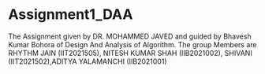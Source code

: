 # Assignment1_DAA
The Assignment given by DR. MOHAMMED JAVED and guided by Bhavesh Kumar Bohora of Design And Analysis of Algorithm.
The group Members are RHYTHM JAIN (IIT2021505), NITESH KUMAR SHAH (IIB2021002), SHIVANI (IIT2021502),ADITYA YALAMANCHI (IIB2021001)
